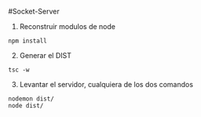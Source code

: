 #Socket-Server

1. Reconstruir modulos de node
```
npm install
```

2. Generar el DIST
```
tsc -w
```

3. Levantar el servidor, cualquiera de los dos comandos

```
nodemon dist/
node dist/
```